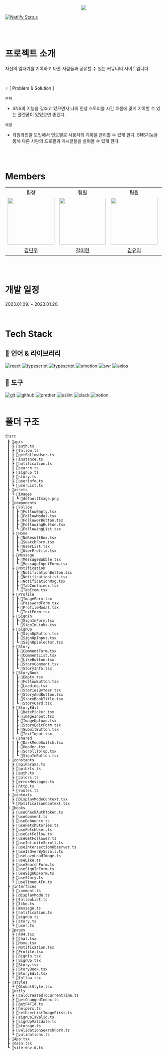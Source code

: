 <div align="center">
  <img src="https://user-images.githubusercontent.com/77133565/213366004-458a84a3-8e36-4ac6-81a5-0ad36944bd83.png" />
</div>

[![Netlify Status](https://api.netlify.com/api/v1/badges/383b598e-c07f-427a-84f3-f052918e8974/deploy-status)](https://app.netlify.com/sites/sensational-concha-6acb55/deploys)

<br />
<br />

# 프로젝트 소개

자신의 일대기를 기록하고 다른 사람들과 공유할 수 있는 커뮤니티 사이트입니다.

<br />

💡 [ Problem & Solution ]

`문제`

- SNS의 기능을 갖추고 있으면서 나의 인생 스토리를 시간 흐름에 맞게 기록할 수 있는 플랫폼이 있었으면 좋겠다.

`해결`

- 타임라인을 도입해서 연도별로 사용자의 기록을 관리할 수 있게 한다.
  SNS기능을 통해 다른 사람의 프로필과 게시글들을 살펴볼 수 있게 한다.

<br />
<br />

# Members

<table>
  <tbody>
  <tr>
  <td align="center">팀장</td>
  <td align="center">팀원</td>
  <td align="center">팀원</td>
  <td align="center">팀원</td>
  <td align="center">팀원</td>
  </tr>
  <tr>
  <td align="center"><a href="https://github.com/kmww"><img src="https://avatars.githubusercontent.com/u/105067764?v=4" width="150px;" style="max-width: 100%;"/></a></td>
  <td align="center"><a href="https://github.com/Kal-MH"><img src="https://avatars.githubusercontent.com/u/59648372?v=4" width="150px;" style="max-width: 100%;"/></a></td>
  <td align="center"><a href="https://github.com/glassk"><img src="https://avatars.githubusercontent.com/u/63575891?v=4" width="150px;" style="max-width: 100%;"/></a></td>
  <td align="center"><a href="https://github.com/tooooo1"><img src="https://avatars.githubusercontent.com/u/77133565?v=4" width="150px;" style="max-width: 100%;"/></a></td>
  <td align="center"><a href="https://github.com/metacode22"><img src="https://avatars.githubusercontent.com/u/93233930?v=4" width="150px;" style="max-width: 100%;"/></a></td>
  </tr>
  <tr>
  <td align="center"><a href="https://github.com/kmww">김민우</a></td>
  <td align="center"><a href="https://github.com/Kal-MH">갈미현</a></td>
  <td align="center"><a href="https://github.com/glassk">김유리</a></td>
  <td align="center"><a href="https://github.com/tooooo1">정충일</a></td>
  <td align="center"><a href="https://github.com/metacode22">신승준</a></td>
  </tr>
  </tbody>
</table>

<br />
<br />

# 개발 일정

2023.01.09. ~ 2023.01.20.

<br />

# Tech Stack

## 💪 언어 & 라이브러리

<img src="https://img.shields.io/badge/react-61DAFB?style=for-the-badge&logo=react&logoColor=black" alt="react">
<img src="https://img.shields.io/badge/typescript-3178C6?style=for-the-badge&logo=typescript&logoColor=white" alt="typescript">
<img src="https://img.shields.io/badge/vite-646CFF?style=for-the-badge&logo=vite&logoColor=white" alt="typescript">
<img src="https://img.shields.io/badge/emotion-DB7093?style=for-the-badge&logo=emotion&logoColor=white" alt="emotion">
<img src="https://img.shields.io/badge/swr-FFFFFF?style=for-the-badge&logo=swr&logoColor=white" alt="swr">
<img src="https://img.shields.io/badge/axios-5A29E4?style=for-the-badge&logo=axios&logoColor=white" alt="axios">

<br />

## 🔧 도구

<img src="https://img.shields.io/badge/git-F05032?style=for-the-badge&logo=git&logoColor=white" alt="git">
<img src="https://img.shields.io/badge/github-181717?style=for-the-badge&logo=github&logoColor=white" alt="github">
<img src="https://img.shields.io/badge/prettier-F7B93E?style=for-the-badge&logo=prettier&logoColor=white" alt="prettier">
<img src="https://img.shields.io/badge/eslint-4B32C3?style=for-the-badge&logo=eslint&logoColor=white" alt="eslint">
<img src="https://img.shields.io/badge/slack-4A154B?style=for-the-badge&logo=slack&logoColor=white" alt="slack">
<img src="https://img.shields.io/badge/notion-000000?style=for-the-badge&logo=notion&logoColor=white" alt="notion">

<br />
<br />

# 폴더 구조
```
📦src
 ┣ 📂apis
 ┃ ┣ 📜auth.ts
 ┃ ┣ 📜follow.ts
 ┃ ┣ 📜getFollowUser.ts
 ┃ ┣ 📜instance.ts
 ┃ ┣ 📜notification.ts
 ┃ ┣ 📜search.ts
 ┃ ┣ 📜signup.ts
 ┃ ┣ 📜story.ts
 ┃ ┣ 📜userInfo.ts
 ┃ ┗ 📜userList.ts
 ┣ 📂assets
 ┃ ┗ 📂images
 ┃ ┃ ┗ 📜defaultImage.png
 ┣ 📂components
 ┃ ┣ 📂Follow
 ┃ ┃ ┣ 📜FollowEmpty.tsx
 ┃ ┃ ┣ 📜FollowModal.tsx
 ┃ ┃ ┣ 📜FollowerButton.tsx
 ┃ ┃ ┣ 📜FollowingButton.tsx
 ┃ ┃ ┗ 📜FollowingList.tsx
 ┃ ┣ 📂Home
 ┃ ┃ ┣ 📜NoResultBox.tsx
 ┃ ┃ ┣ 📜SearchForm.tsx
 ┃ ┃ ┣ 📜UserList.tsx
 ┃ ┃ ┗ 📜UserProfile.tsx
 ┃ ┣ 📂Message
 ┃ ┃ ┣ 📜MessageBubble.tsx
 ┃ ┃ ┗ 📜MessageInputForm.tsx
 ┃ ┣ 📂Notification
 ┃ ┃ ┣ 📜NotificationButton.tsx
 ┃ ┃ ┣ 📜NotificationList.tsx
 ┃ ┃ ┣ 📜NotificationMsg.tsx
 ┃ ┃ ┣ 📜TabContainer.tsx
 ┃ ┃ ┗ 📜TabItem.tsx
 ┃ ┣ 📂Profile
 ┃ ┃ ┣ 📜ImageForm.tsx
 ┃ ┃ ┣ 📜PasswordForm.tsx
 ┃ ┃ ┣ 📜ProfileModal.tsx
 ┃ ┃ ┗ 📜TextForm.tsx
 ┃ ┣ 📂SignIn
 ┃ ┃ ┣ 📜SignInForm.tsx
 ┃ ┃ ┗ 📜SignInLinks.tsx
 ┃ ┣ 📂SignUp
 ┃ ┃ ┣ 📜SignUpButton.tsx
 ┃ ┃ ┣ 📜SignUpInput.tsx
 ┃ ┃ ┗ 📜SignUpSelector.tsx
 ┃ ┣ 📂Story
 ┃ ┃ ┣ 📜CommentForm.tsx
 ┃ ┃ ┣ 📜CommentList.tsx
 ┃ ┃ ┣ 📜LikeButton.tsx
 ┃ ┃ ┣ 📜StoryComment.tsx
 ┃ ┃ ┗ 📜StoryInfo.tsx
 ┃ ┣ 📂StoryBook
 ┃ ┃ ┣ 📜Empty.tsx
 ┃ ┃ ┣ 📜FollowButton.tsx
 ┃ ┃ ┣ 📜Loading.tsx
 ┃ ┃ ┣ 📜StoriesByYear.tsx
 ┃ ┃ ┣ 📜StoryAddButton.tsx
 ┃ ┃ ┣ 📜StoryBookTitle.tsx
 ┃ ┃ ┗ 📜StoryCard.tsx
 ┃ ┣ 📂StoryEdit
 ┃ ┃ ┣ 📜DatePicker.tsx
 ┃ ┃ ┣ 📜ImageInput.tsx
 ┃ ┃ ┣ 📜ImageUpload.tsx
 ┃ ┃ ┣ 📜StoryEditForm.tsx
 ┃ ┃ ┣ 📜SubmitButton.tsx
 ┃ ┃ ┗ 📜TextInput.tsx
 ┃ ┗ 📂shared
 ┃ ┃ ┣ 📜DarkModeSwitch.tsx
 ┃ ┃ ┣ 📜Header.tsx
 ┃ ┃ ┣ 📜ScrollToTop.tsx
 ┃ ┃ ┗ 📜SignInButton.tsx
 ┣ 📂constants
 ┃ ┣ 📜apiParams.ts
 ┃ ┣ 📜apiUrls.ts
 ┃ ┣ 📜auth.ts
 ┃ ┣ 📜colors.ts
 ┃ ┣ 📜errorMessages.ts
 ┃ ┣ 📜http.ts
 ┃ ┗ 📜routes.ts
 ┣ 📂contexts
 ┃ ┣ 📜DisplayModeContext.tsx
 ┃ ┗ 📜NotificationContext.tsx
 ┣ 📂hooks
 ┃ ┣ 📜useCheckAuthToken.ts
 ┃ ┣ 📜useComment.ts
 ┃ ┣ 📜useDebounce.ts
 ┃ ┣ 📜useFetchStories.ts
 ┃ ┣ 📜useFetchUser.ts
 ┃ ┣ 📜useGetFollow.ts
 ┃ ┣ 📜useGetFollower.ts
 ┃ ┣ 📜useInfiniteScroll.ts
 ┃ ┣ 📜useIntersectionObserver.ts
 ┃ ┣ 📜useIsOverByScroll.ts
 ┃ ┣ 📜useLazyLoadImage.ts
 ┃ ┣ 📜useLike.ts
 ┃ ┣ 📜useSearchForm.ts
 ┃ ┣ 📜useSignInForm.ts
 ┃ ┣ 📜useSignUpForm.ts
 ┃ ┣ 📜useStory.ts
 ┃ ┗ 📜useTimeoutFn.ts
 ┣ 📂interfaces
 ┃ ┣ 📜comment.ts
 ┃ ┣ 📜displayMode.ts
 ┃ ┣ 📜followList.ts
 ┃ ┣ 📜like.ts
 ┃ ┣ 📜message.ts
 ┃ ┣ 📜notification.ts
 ┃ ┣ 📜signUp.ts
 ┃ ┣ 📜story.ts
 ┃ ┗ 📜user.ts
 ┣ 📂pages
 ┃ ┣ 📜404.tsx
 ┃ ┣ 📜Chat.tsx
 ┃ ┣ 📜Home.tsx
 ┃ ┣ 📜Notification.tsx
 ┃ ┣ 📜Profile.tsx
 ┃ ┣ 📜SignIn.tsx
 ┃ ┣ 📜SignUp.tsx
 ┃ ┣ 📜Story.tsx
 ┃ ┣ 📜StoryBook.tsx
 ┃ ┣ 📜StoryEdit.tsx
 ┃ ┗ 📜follow.tsx
 ┣ 📂styles
 ┃ ┗ 📜GlobalStyle.tsx
 ┣ 📂utils
 ┃ ┣ 📜calcCreatedToCurrentTime.ts
 ┃ ┣ 📜getChangedIndex.ts
 ┃ ┣ 📜getF4FId.ts
 ┃ ┣ 📜helpers.ts
 ┃ ┣ 📜setUserListImageFirst.ts
 ┃ ┣ 📜signUpIsValid.ts
 ┃ ┣ 📜signUpValidate.ts
 ┃ ┣ 📜storage.ts
 ┃ ┣ 📜validationSearchForm.ts
 ┃ ┗ 📜validations.ts
 ┣ 📜App.tsx
 ┣ 📜main.tsx
 ┗ 📜vite-env.d.ts
 ```